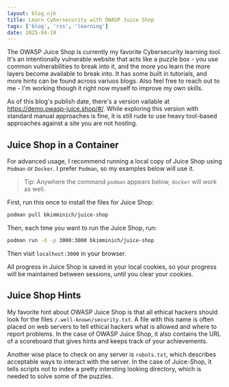 ```yaml
---
layout: blog.njk
title: Learn Cybersecurity with OWASP Juice Shop
tags: ['blog', 'rss', 'learning']
date: 2025-04-10
---
```


The OWASP Juice Shop is currently my favorite Cybersecurity learning tool. It's an intentionally vulnerable website that acts like a puzzle box - you use common vulnerabilities to break into it, and the more you learn the more layers become available to break into. It has some built in tutorials, and more hints can be found across variuos blogs. Also feel free to reach out to me - I'm working though it right now myself to improve my own skills.

As of this blog's publish date, there's a version vailable at https://demo.owasp-juice.shop/#/. While exploring this version with standard manual approaches is fine, it is still rude to use heavy tool-based approaches against a site you are not hosting.

## Juice Shop in a Container

For advanced usage, I recommend running a local copy of Juice Shop using `Podman` or `Docker`. I prefer `Podman`, so my examples below will use it.

> Tip: Anywhere the command `podman` appears below, `docker` will work as well.

First, run this once to install the files for Juice Shop:

```sh
podman pull bkimminich/juice-shop
```

Then, each time you want to run the Juice Shop, run:

```sh
podman run -d -p 3000:3000 bkimminich/juice-shop
```

Then visit `localhost:3000` in your browser.

All progress in Juice Shop is saved in your local cookies, so your progress will be maintained between sessions, until you clear your cookies.

## Juice Shop Hints

My favorite hint about OWASP Juice Shop is that all ethical hackers should look for the files `/.well-known/security.txt`. A file with this name is often placed on web servers to tell ethical hackers what is allowed and where to report problems. In the case of OWASP Juice Shop, it also contains the URL of a scoreboard that gives hints and keeps track of your achievements.

Another wise place to check on any server is `robots.txt`, which describes acceptable ways to interact with the server. In the case of Juice-Shop, it tells scripts not to index a pretty intersting looking directory, which is needed to solve some of the puzzles.